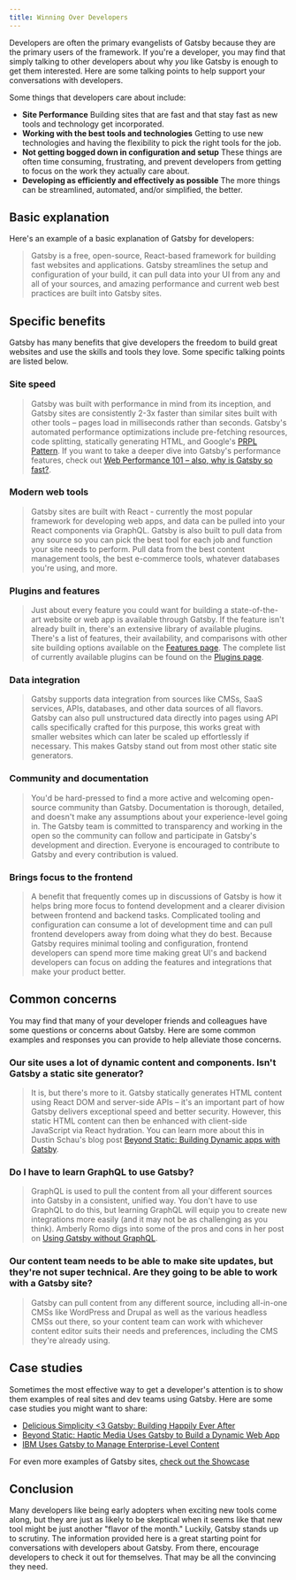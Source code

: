 ```yaml
---
title: Winning Over Developers
---
```


Developers are often the primary evangelists of Gatsby because they are the primary users of the framework. If you're a developer, you may find that simply talking to other developers about why _you_ like Gatsby is enough to get them interested. Here are some talking points to help support your conversations with developers.

Some things that developers care about include:

- **Site Performance** Building sites that are fast and that stay fast as new tools and technology get incorporated.
- **Working with the best tools and technologies** Getting to use new technologies and having the flexibility to pick the right tools for the job.
- **Not getting bogged down in configuration and setup** These things are often time consuming, frustrating, and prevent developers from getting to focus on the work they actually care about.
- **Developing as efficiently and effectively as possible** The more things can be streamlined, automated, and/or simplified, the better.

## Basic explanation

Here's an example of a basic explanation of Gatsby for developers:

> Gatsby is a free, open-source, React-based framework for building fast websites and applications. Gatsby streamlines the setup and configuration of your build, it can pull data into your UI from any and all of your sources, and amazing performance and current web best practices are built into Gatsby sites.

## Specific benefits

Gatsby has many benefits that give developers the freedom to build great websites and use the skills and tools they love. Some specific talking points are listed below.

### Site speed

> Gatsby was built with performance in mind from its inception, and Gatsby sites are consistently 2-3x faster than similar sites built with other tools – pages load in milliseconds rather than seconds. Gatsby's automated performance optimizations include pre-fetching resources, code splitting, statically generating HTML, and Google's [PRPL Pattern](/docs/prpl-pattern/). If you want to take a deeper dive into Gatsby's performance features, check out [Web Performance 101 – also, why is Gatsby so fast?](/blog/2017-09-13-why-is-gatsby-so-fast/).

### Modern web tools

> Gatsby sites are built with React - currently the most popular framework for developing web apps, and data can be pulled into your React components via GraphQL. Gatsby is also built to pull data from any source so you can pick the best tool for each job and function your site needs to perform. Pull data from the best content management tools, the best e-commerce tools, whatever databases you're using, and more.

### Plugins and features

> Just about every feature you could want for building a state-of-the-art website or web app is available through Gatsby. If the feature isn't already built in, there's an extensive library of available plugins. There's a list of features, their availability, and comparisons with other site building options available on the [Features page](/features/). The complete list of currently available plugins can be found on the [Plugins page](/plugins/).

### Data integration

> Gatsby supports data integration from sources like CMSs, SaaS services, APIs, databases, and other data sources of all flavors. Gatsby can also pull unstructured data directly into pages using API calls specifically crafted for this purpose, this works great with smaller websites which can later be scaled up effortlessly if necessary. This makes Gatsby stand out from most other static site generators.

### Community and documentation

> You'd be hard-pressed to find a more active and welcoming open-source community than Gatsby. Documentation is thorough, detailed, and doesn't make any assumptions about your experience-level going in. The Gatsby team is committed to transparency and working in the open so the community can follow and participate in Gatsby's development and direction. Everyone is encouraged to contribute to Gatsby and every contribution is valued.

### Brings focus to the frontend

> A benefit that frequently comes up in discussions of Gatsby is how it helps bring more focus to fontend development and a clearer division between frontend and backend tasks. Complicated tooling and configuration can consume a lot of development time and can pull frontend developers away from doing what they do best. Because Gatsby requires minimal tooling and configuration, frontend developers can spend more time making great UI's and backend developers can focus on adding the features and integrations that make your product better.

## Common concerns

You may find that many of your developer friends and colleagues have some questions or concerns about Gatsby. Here are some common examples and responses you can provide to help alleviate those concerns.

### Our site uses a lot of dynamic content and components. Isn't Gatsby a static site generator?

> It is, but there's more to it. Gatsby statically generates HTML content using React DOM and server-side APIs – it's an important part of how Gatsby delivers exceptional speed and better security. However, this static HTML content can then be enhanced with client-side JavaScript via React hydration. You can learn more about this in Dustin Schau's blog post [Beyond Static: Building Dynamic apps with Gatsby](/blog/2018-10-15-beyond-static-intro/).

### Do I have to learn GraphQL to use Gatsby?

> GraphQL is used to pull the content from all your different sources into Gatsby in a consistent, unified way. You don't have to use GraphQL to do this, but learning GraphQL will equip you to create new integrations more easily (and it may not be as challenging as you think). Amberly Romo digs into some of the pros and cons in her post on [Using Gatsby without GraphQL](/blog/2018-10-25-using-gatsby-without-graphql/).

### Our content team needs to be able to make site updates, but they're not super technical. Are they going to be able to work with a Gatsby site?

> Gatsby can pull content from any different source, including all-in-one CMSs like WordPress and Drupal as well as the various headless CMSs out there, so your content team can work with whichever content editor suits their needs and preferences, including the CMS they're already using.

## Case studies

Sometimes the most effective way to get a developer's attention is to show them examples of real sites and dev teams using Gatsby. Here are some case studies you might want to share:

- [Delicious Simplicity <3 Gatsby: Building Happily Ever After](/blog/2019-06-08-delicious-simplicity-case-study-part-1/)
- [Beyond Static: Haptic Media Uses Gatsby to Build a Dynamic Web App](/blog/2019-02-05-hapticmedia-case-study/)
- [IBM Uses Gatsby to Manage Enterprise-Level Content](/blog/2018-12-17-ibm-case-study/#big-company-big-website)

For even more examples of Gatsby sites, [check out the Showcase](/showcase/)

## Conclusion

Many developers like being early adopters when exciting new tools come along, but they are just as likely to be skeptical when it seems like that new tool might be just another "flavor of the month." Luckily, Gatsby stands up to scrutiny. The information provided here is a great starting point for conversations with developers about Gatsby. From there, encourage developers to check it out for themselves. That may be all the convincing they need.
